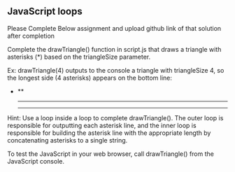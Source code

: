 ## JavaScript loops

Please Complete Below assignment and upload github link of that solution after completion

Complete the drawTriangle() function in script.js that draws a triangle with asterisks (\*) based on the triangleSize parameter.

Ex: drawTriangle(4) outputs to the console a triangle with triangleSize 4, so the longest side (4 asterisks) appears on the bottom line:

- \*\*
  ***
  ***

Hint: Use a loop inside a loop to complete drawTriangle(). The outer loop is responsible for outputting each asterisk line, and the inner loop is responsible for building the asterisk line with the appropriate length by concatenating asterisks to a single string.

To test the JavaScript in your web browser, call drawTriangle() from the JavaScript console.

